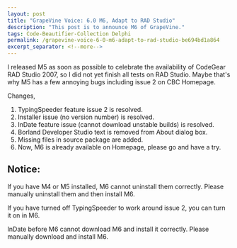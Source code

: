 ```yaml
---
layout: post
title: "GrapeVine Voice: 6.0 M6, Adapt to RAD Studio"
description: "This post is to announce M6 of GrapeVine."
tags: Code-Beautifier-Collection Delphi
permalink: /grapevine-voice-6-0-m6-adapt-to-rad-studio-be694bd1a864
excerpt_separator: <!--more-->
---
```

I released M5 as soon as possible to celebrate the availability of CodeGear RAD Studio 2007, so I did not yet finish all tests on RAD Studio. Maybe that's why M5 has a few annoying bugs including issue 2 on CBC Homepage.
<!--more-->

Changes,

1. TypingSpeeder feature issue 2 is resolved.
1. Installer issue (no version number) is resolved.
1. InDate feature issue (cannot download unstable builds) is resolved.
1. Borland Developer Studio text is removed from About dialog box.
1. Missing files in source package are added.
1. Now, M6 is already available on Homepage, please go and have a try.

## Notice:

If you have M4 or M5 installed, M6 cannot uninstall them correctly. Please manually uninstall them and then install M6.

If you have turned off TypingSpeeder to work around issue 2, you can turn it on in M6.

InDate before M6 cannot download M6 and install it correctly. Please manually download and install M6.
